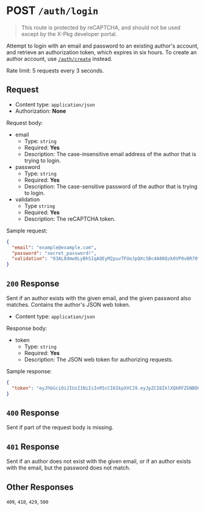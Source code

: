 
# POST `/auth/login`

> This route is protected by reCAPTCHA, and should not be used except by the X-Pkg developer portal.

Attempt to login with an email and password to an existing author's account, and retrieve an authorization token, which expires in six hours. To create an author account, use [`/auth/create`](/registry-api/routes/auth/create) instead.

Rate limit: 5 requests every 3 seconds.

## Request

- Content type: `application/json`
- Authorization: **None**

Request body:

- email 
  - Type: `string`
  - Required: **Yes**
  - Description: The case-insensitive email address of the author that is trying to login.
- password
  - Type: `string`
  - Required: **Yes**
  - Description: The case-sensitive password of the author that is trying to login.
- validation
  - Type `string`
  - Required: **Yes**
  - Description: The reCAPTCHA token.

Sample request: 

```json
{
  "email": "example@example.com",
  "password": "secret_password!",
  "validation": "03AL8dmw9LyBhSIqAQEyM2puvTFUeJpQXcSBc4A80Qzk0VP0vBR70fYcCFGxIpYigDu"
}
```

## `200` Response

Sent if an author exists with the given email, and the given password also matches. Contains the author's JSON web token.

- Content type: `application/json`

Response body:

- token
  - Type: `string`
  - Required: **Yes**
  - Description: The JSON web token for authorizing requests.

Sample response:

```json
{
  "token": "eyJhbGciOiJIUzI1NiIsInR5cCI6IkpXVCJ9.eyJpZCI6IklXQkRFZGNBOGhVTXFjNi0iLCJuYW1lIjoiRXhhbXBsZSBBY2NvdW50Iiwic2Vzc2lvbiI6IlplX1JQR3F1TTRoVFoyZVJ5WVlFMSIsImlhdCI6MTY4NzkxODY1NSwiZXhwIjo0Mjc5OTE4NjU1fQ.jFSyz2oIpgi6Edh7MbchFgE1BMhEOG3QLUPNS89l-_0"
}
```

## `400` Response

Sent if part of the request body is missing.

## `401` Response

Sent if an author does not exist with the given email, or if an author exists with the email, but the password does not match.

## Other Responses

`409`, `418`, `429`, `500`